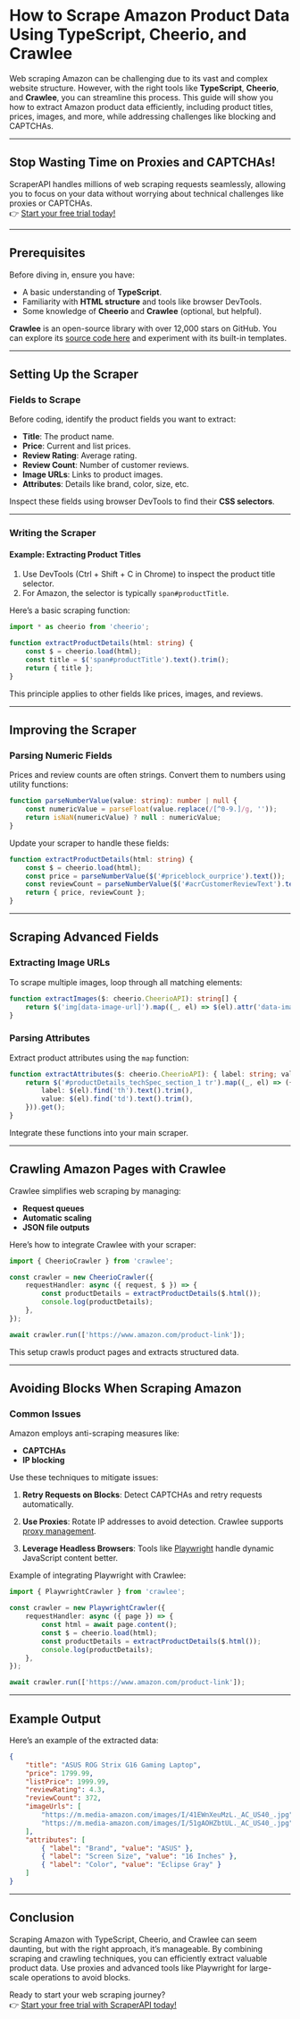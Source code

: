 
# How to Scrape Amazon Product Data Using TypeScript, Cheerio, and Crawlee

Web scraping Amazon can be challenging due to its vast and complex website structure. However, with the right tools like **TypeScript**, **Cheerio**, and **Crawlee**, you can streamline this process. This guide will show you how to extract Amazon product data efficiently, including product titles, prices, images, and more, while addressing challenges like blocking and CAPTCHAs.

---

## Stop Wasting Time on Proxies and CAPTCHAs!

ScraperAPI handles millions of web scraping requests seamlessly, allowing you to focus on your data without worrying about technical challenges like proxies or CAPTCHAs.  
👉 [Start your free trial today!](https://bit.ly/Scraperapi)

---

## Prerequisites

Before diving in, ensure you have:
- A basic understanding of **TypeScript**.
- Familiarity with **HTML structure** and tools like browser DevTools.
- Some knowledge of **Cheerio** and **Crawlee** (optional, but helpful).

**Crawlee** is an open-source library with over 12,000 stars on GitHub. You can explore its [source code here](https://github.com/apify/crawlee) and experiment with its built-in templates.

---

## Setting Up the Scraper

### Fields to Scrape
Before coding, identify the product fields you want to extract:
- **Title**: The product name.
- **Price**: Current and list prices.
- **Review Rating**: Average rating.
- **Review Count**: Number of customer reviews.
- **Image URLs**: Links to product images.
- **Attributes**: Details like brand, color, size, etc.

Inspect these fields using browser DevTools to find their **CSS selectors**.

---

### Writing the Scraper

#### Example: Extracting Product Titles
1. Use DevTools (Ctrl + Shift + C in Chrome) to inspect the product title selector.
2. For Amazon, the selector is typically `span#productTitle`.

Here’s a basic scraping function:

```typescript
import * as cheerio from 'cheerio';

function extractProductDetails(html: string) {
    const $ = cheerio.load(html);
    const title = $('span#productTitle').text().trim();
    return { title };
}
```

This principle applies to other fields like prices, images, and reviews.

---

## Improving the Scraper

### Parsing Numeric Fields
Prices and review counts are often strings. Convert them to numbers using utility functions:

```typescript
function parseNumberValue(value: string): number | null {
    const numericValue = parseFloat(value.replace(/[^0-9.]/g, ''));
    return isNaN(numericValue) ? null : numericValue;
}
```

Update your scraper to handle these fields:

```typescript
function extractProductDetails(html: string) {
    const $ = cheerio.load(html);
    const price = parseNumberValue($('#priceblock_ourprice').text());
    const reviewCount = parseNumberValue($('#acrCustomerReviewText').text());
    return { price, reviewCount };
}
```

---

## Scraping Advanced Fields

### Extracting Image URLs
To scrape multiple images, loop through all matching elements:

```typescript
function extractImages($: cheerio.CheerioAPI): string[] {
    return $('img[data-image-url]').map((_, el) => $(el).attr('data-image-url')).get();
}
```

### Parsing Attributes
Extract product attributes using the `map` function:

```typescript
function extractAttributes($: cheerio.CheerioAPI): { label: string; value: string }[] {
    return $('#productDetails_techSpec_section_1 tr').map((_, el) => ({
        label: $(el).find('th').text().trim(),
        value: $(el).find('td').text().trim(),
    })).get();
}
```

Integrate these functions into your main scraper.

---

## Crawling Amazon Pages with Crawlee

Crawlee simplifies web scraping by managing:
- **Request queues**
- **Automatic scaling**
- **JSON file outputs**

Here’s how to integrate Crawlee with your scraper:

```typescript
import { CheerioCrawler } from 'crawlee';

const crawler = new CheerioCrawler({
    requestHandler: async ({ request, $ }) => {
        const productDetails = extractProductDetails($.html());
        console.log(productDetails);
    },
});

await crawler.run(['https://www.amazon.com/product-link']);
```

This setup crawls product pages and extracts structured data.

---

## Avoiding Blocks When Scraping Amazon

### Common Issues
Amazon employs anti-scraping measures like:
- **CAPTCHAs**
- **IP blocking**

Use these techniques to mitigate issues:

1. **Retry Requests on Blocks**:
   Detect CAPTCHAs and retry requests automatically.

2. **Use Proxies**:
   Rotate IP addresses to avoid detection. Crawlee supports [proxy management](https://crawlee.dev/docs/guides/proxy-management).

3. **Leverage Headless Browsers**:
   Tools like [Playwright](https://crawlee.dev/docs/examples/playwright-crawler) handle dynamic JavaScript content better.

Example of integrating Playwright with Crawlee:

```typescript
import { PlaywrightCrawler } from 'crawlee';

const crawler = new PlaywrightCrawler({
    requestHandler: async ({ page }) => {
        const html = await page.content();
        const $ = cheerio.load(html);
        const productDetails = extractProductDetails($.html());
        console.log(productDetails);
    },
});

await crawler.run(['https://www.amazon.com/product-link']);
```

---

## Example Output

Here’s an example of the extracted data:

```json
{
    "title": "ASUS ROG Strix G16 Gaming Laptop",
    "price": 1799.99,
    "listPrice": 1999.99,
    "reviewRating": 4.3,
    "reviewCount": 372,
    "imageUrls": [
        "https://m.media-amazon.com/images/I/41EWnXeuMzL._AC_US40_.jpg",
        "https://m.media-amazon.com/images/I/51gAOHZbtUL._AC_US40_.jpg"
    ],
    "attributes": [
        { "label": "Brand", "value": "ASUS" },
        { "label": "Screen Size", "value": "16 Inches" },
        { "label": "Color", "value": "Eclipse Gray" }
    ]
}
```

---

## Conclusion

Scraping Amazon with TypeScript, Cheerio, and Crawlee can seem daunting, but with the right approach, it’s manageable. By combining scraping and crawling techniques, you can efficiently extract valuable product data. Use proxies and advanced tools like Playwright for large-scale operations to avoid blocks.

Ready to start your web scraping journey?  
👉 [Start your free trial with ScraperAPI today!](https://bit.ly/Scraperapi)
